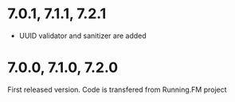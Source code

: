 7.0.1, 7.1.1, 7.2.1
===================
* UUID validator and sanitizer are added

7.0.0, 7.1.0, 7.2.0
===================
First released version. Code is transfered from Running.FM project